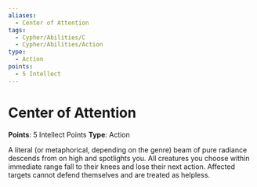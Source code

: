 ```yaml
---
aliases:
  - Center of Attention
tags:
  - Cypher/Abilities/C
  - Cypher/Abilities/Action
type:
  - Action
points:
  - 5 Intellect
---
```


# Center of Attention

**Points**: 5 Intellect Points
**Type**: Action

A literal (or metaphorical, depending on the genre) beam of pure radiance descends from on high and spotlights you. All creatures you choose within immediate range fall to their knees and lose their next action. Affected targets cannot defend themselves and are treated as helpless.
